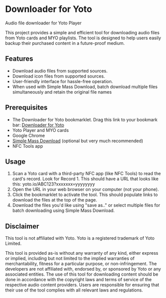 # Downloader for Yoto
Audio file downloader for Yoto Player

This project provides a simple and efficient tool for downloading audio files from Yoto cards and MYO playlists. The tool is designed to help users easily backup their purchased content in a future-proof medium. 

## Features

- Download audio files from supported sources.
- Download icon files from supported sources.
- User-friendly interface for hassle-free operation.
- When used with Simple Mass Download, batch download multiple files simultaneously and retain the original file names


## Prerequisites

- The Downloader for Yoto bookmarklet. Drag this link to your bookmark bar: [Downloader for Yoto](javascript:(function()%7B%2F%2F%20First%2C%20find%20the%20script%20element%20by%20its%20ID%0Aconst%20scriptElement%20%3D%20document.getElementById('__NEXT_DATA__')%3B%0A%0A%2F%2F%20Check%20if%20the%20element%20exists%0Aif%20(scriptElement)%20%7B%0A%20%20%20%20%2F%2F%20Parse%20the%20JSON%20content%20of%20the%20script%20element%0A%20%20%20%20const%20jsonData%20%3D%20JSON.parse(scriptElement.textContent)%3B%0A%0A%20%20%20%20%2F%2F%20Navigate%20to%20the%20specific%20path%20where%20trackUrl%2C%20title%2C%20and%20icon16x16%20are%20located%0A%20%20%20%20const%20chapters%20%3D%20jsonData.props.pageProps.card.content.chapters%3B%0A%0A%20%20%20%20%2F%2F%20Create%20a%20container%20for%20the%20links%0A%20%20%20%20const%20container%20%3D%20document.createElement('div')%3B%0A%20%20%20%20container.style.margin%20%3D%20'20px'%3B%0A%20%20%20%20container.style.backgroundColor%20%3D%20'%23deefff'%3B%0A%20%20%20%20container.style.padding%20%3D%20'20px'%3B%0A%0A%20%20%20%20%2F%2F%20Add%20a%20title%20to%20the%20container%0A%20%20%20%20const%20containerTitle%20%3D%20document.createElement('h2')%3B%0A%20%20%20%20containerTitle.textContent%20%3D%20'Track%20and%20Image%20Links'%3B%0A%20%20%20%20container.appendChild(containerTitle)%3B%0A%0A%20%20%20%20%2F%2F%20Add%20an%20explanatory%20paragraph%20to%20the%20container%0A%20%20%20%20const%20containerP%20%3D%20document.createElement('p')%3B%0A%20%20%20%20containerP.textContent%20%3D%20'You%20can%20download%20the%20MP3%20files%20and%20view%20the%20images%20directly%20from%20the%20links%20below.%20Use%20Batch%20Link%20Downloader%20to%20download%20all%20at%20once'%3B%0A%20%20%20%20container.appendChild(containerP)%3B%0A%20%20%20%20%0A%20%20%20%20%2F%2F%20Loop%20through%20chapters%20and%20tracks%20to%20create%20links%0A%20%20%20%20chapters.forEach(chapter%20%3D%3E%20%7B%0A%20%20%20%20%20%20%20%20chapter.tracks.forEach(track%20%3D%3E%20%7B%0A%20%20%20%20%20%20%20%20%20%20%20%20%2F%2F%20Create%20a%20link%20element%20for%20each%20track%0A%20%20%20%20%20%20%20%20%20%20%20%20const%20trackLink%20%3D%20document.createElement('a')%3B%0A%20%20%20%20%20%20%20%20%20%20%20%20trackLink.href%20%3D%20track.trackUrl%3B%0A%20%20%20%20%20%20%20%20%20%20%20%20trackLink.textContent%20%3D%20%60Track%3A%20%24%7Btrack.title%7D%60%3B%0A%20%20%20%20%20%20%20%20%20%20%20%20trackLink.target%20%3D%20'_blank'%3B%20%2F%2F%20Open%20in%20new%20tab%0A%20%20%20%20%20%20%20%20%20%20%20%20trackLink.style.display%20%3D%20'block'%3B%20%2F%2F%20Display%20each%20link%20on%20a%20new%20line%0A%0A%20%20%20%20%20%20%20%20%20%20%20%20%2F%2F%20Append%20the%20track%20link%20to%20the%20container%0A%20%20%20%20%20%20%20%20%20%20%20%20container.appendChild(trackLink)%3B%0A%0A%20%20%20%20%20%20%20%20%20%20%20%20%2F%2F%20Create%20a%20link%20element%20for%20each%20image%0A%20%20%20%20%20%20%20%20%20%20%20%20if%20(chapter.display%20%26%26%20chapter.display.icon16x16)%20%7B%0A%20%20%20%20%20%20%20%20%20%20%20%20%20%20%20%20const%20imageLink%20%3D%20document.createElement('a')%3B%0A%20%20%20%20%20%20%20%20%20%20%20%20%20%20%20%20imageLink.href%20%3D%20chapter.display.icon16x16%3B%0A%20%20%20%20%20%20%20%20%20%20%20%20%20%20%20%20imageLink.textContent%20%3D%20%60Image%3A%20%24%7Btrack.title%7D%60%3B%0A%20%20%20%20%20%20%20%20%20%20%20%20%20%20%20%20imageLink.target%20%3D%20'_blank'%3B%0A%20%20%20%20%20%20%20%20%20%20%20%20%20%20%20%20imageLink.style.display%20%3D%20'block'%3B%0A%0A%20%20%20%20%20%20%20%20%20%20%20%20%20%20%20%20%2F%2F%20Append%20the%20image%20link%20to%20the%20container%0A%20%20%20%20%20%20%20%20%20%20%20%20%20%20%20%20container.appendChild(imageLink)%3B%0A%20%20%20%20%20%20%20%20%20%20%20%20%7D%0A%20%20%20%20%20%20%20%20%7D)%3B%0A%20%20%20%20%7D)%3B%0A%0A%20%20%20%20%2F%2F%20Insert%20the%20container%20at%20the%20top%20of%20the%20body%20of%20the%20page%0A%20%20%20%20document.body.insertBefore(container%2C%20document.body.firstChild)%3B%0A%7D%20else%20%7B%0A%20%20%20%20console.error('Script%20element%20not%20found')%3B%0A%7D%7D)()%3B)
- Yoto Player and MYO cards
- Google Chrome
- [Simple Mass Download](https://chromewebstore.google.com/detail/simple-mass-downloader/abdkkegmcbiomijcbdaodaflgehfffed) (optional but very much recommended)
- NFC Tools app 

## Usage

1. Scan a Yoto card with a third-party NFC app (like NFC Tools) to read the card's record. Look for Record 1. This should have a URL that looks like this: yoto.io/ABC123?xxxxxxx=yyyyyyyy
2. Open the URL in your web browser on your computer (not your phone).
3. Click the bookmarklet to activate the tool. This should populate links to download the files at the top of the page.
4. Download the files you'd like using "save as.." or select multiple files for batch downloading using Simple Mass Download.

## Disclaimer 

This tool is not affiliated with Yoto. Yoto is a registered trademark of Yoto Limited.

This tool is provided as-is without any warranty of any kind, either express or implied, including but not limited to the implied warranties of merchantability, fitness for a particular purpose, or non-infringement. The developers are not affiliated with, endorsed by, or sponsored by Yoto or any associated entities. The use of this tool for downloading content should be done in accordance with the copyright laws and terms of service of the respective audio content providers. Users are responsible for ensuring that their use of the tool complies with all relevant laws and regulations.


